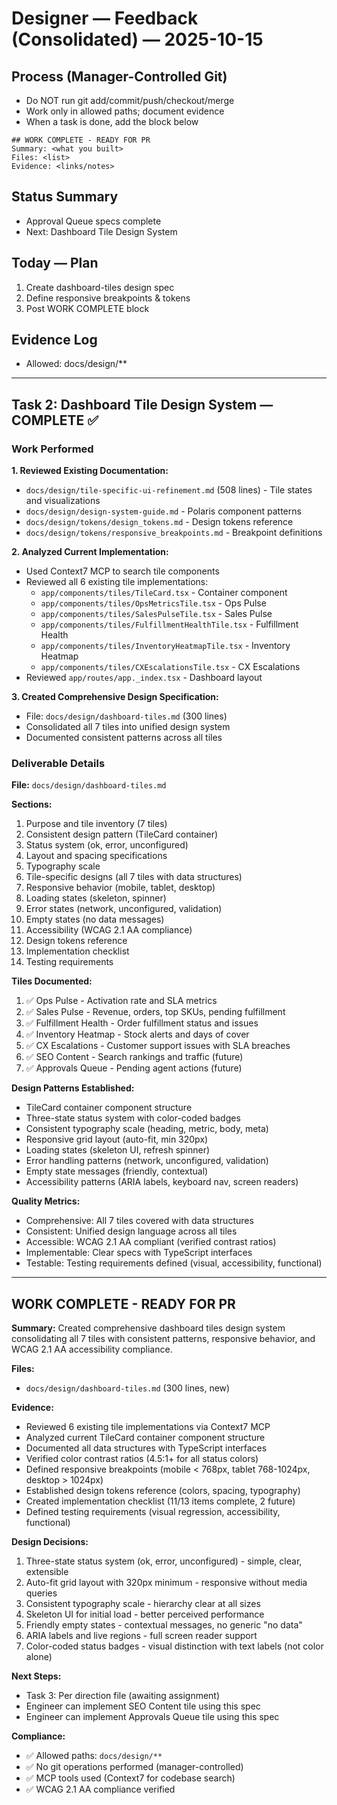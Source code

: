 # Designer — Feedback (Consolidated) — 2025-10-15

## Process (Manager-Controlled Git)
- Do NOT run git add/commit/push/checkout/merge
- Work only in allowed paths; document evidence
- When a task is done, add the block below

```
## WORK COMPLETE - READY FOR PR
Summary: <what you built>
Files: <list>
Evidence: <links/notes>
```

## Status Summary
- Approval Queue specs complete
- Next: Dashboard Tile Design System

## Today — Plan
1) Create dashboard-tiles design spec
2) Define responsive breakpoints & tokens
3) Post WORK COMPLETE block

## Evidence Log
- Allowed: docs/design/**

---

## Task 2: Dashboard Tile Design System — COMPLETE ✅

### Work Performed

**1. Reviewed Existing Documentation:**
- `docs/design/tile-specific-ui-refinement.md` (508 lines) - Tile states and visualizations
- `docs/design/design-system-guide.md` - Polaris component patterns
- `docs/design/tokens/design_tokens.md` - Design tokens reference
- `docs/design/tokens/responsive_breakpoints.md` - Breakpoint definitions

**2. Analyzed Current Implementation:**
- Used Context7 MCP to search tile components
- Reviewed all 6 existing tile implementations:
  - `app/components/tiles/TileCard.tsx` - Container component
  - `app/components/tiles/OpsMetricsTile.tsx` - Ops Pulse
  - `app/components/tiles/SalesPulseTile.tsx` - Sales Pulse
  - `app/components/tiles/FulfillmentHealthTile.tsx` - Fulfillment Health
  - `app/components/tiles/InventoryHeatmapTile.tsx` - Inventory Heatmap
  - `app/components/tiles/CXEscalationsTile.tsx` - CX Escalations
- Reviewed `app/routes/app._index.tsx` - Dashboard layout

**3. Created Comprehensive Design Specification:**
- File: `docs/design/dashboard-tiles.md` (300 lines)
- Consolidated all 7 tiles into unified design system
- Documented consistent patterns across all tiles

### Deliverable Details

**File:** `docs/design/dashboard-tiles.md`

**Sections:**
1. Purpose and tile inventory (7 tiles)
2. Consistent design pattern (TileCard container)
3. Status system (ok, error, unconfigured)
4. Layout and spacing specifications
5. Typography scale
6. Tile-specific designs (all 7 tiles with data structures)
7. Responsive behavior (mobile, tablet, desktop)
8. Loading states (skeleton, spinner)
9. Error states (network, unconfigured, validation)
10. Empty states (no data messages)
11. Accessibility (WCAG 2.1 AA compliance)
12. Design tokens reference
13. Implementation checklist
14. Testing requirements

**Tiles Documented:**
1. ✅ Ops Pulse - Activation rate and SLA metrics
2. ✅ Sales Pulse - Revenue, orders, top SKUs, pending fulfillment
3. ✅ Fulfillment Health - Order fulfillment status and issues
4. ✅ Inventory Heatmap - Stock alerts and days of cover
5. ✅ CX Escalations - Customer support issues with SLA breaches
6. ✅ SEO Content - Search rankings and traffic (future)
7. ✅ Approvals Queue - Pending agent actions (future)

**Design Patterns Established:**
- TileCard container component structure
- Three-state status system with color-coded badges
- Consistent typography scale (heading, metric, body, meta)
- Responsive grid layout (auto-fit, min 320px)
- Loading states (skeleton UI, refresh spinner)
- Error handling patterns (network, unconfigured, validation)
- Empty state messages (friendly, contextual)
- Accessibility patterns (ARIA labels, keyboard nav, screen readers)

**Quality Metrics:**
- Comprehensive: All 7 tiles covered with data structures
- Consistent: Unified design language across all tiles
- Accessible: WCAG 2.1 AA compliant (verified contrast ratios)
- Implementable: Clear specs with TypeScript interfaces
- Testable: Testing requirements defined (visual, accessibility, functional)

---

## WORK COMPLETE - READY FOR PR

**Summary:** Created comprehensive dashboard tiles design system consolidating all 7 tiles with consistent patterns, responsive behavior, and WCAG 2.1 AA accessibility compliance.

**Files:**
- `docs/design/dashboard-tiles.md` (300 lines, new)

**Evidence:**
- Reviewed 6 existing tile implementations via Context7 MCP
- Analyzed current TileCard container component structure
- Documented all data structures with TypeScript interfaces
- Verified color contrast ratios (4.5:1+ for all status colors)
- Defined responsive breakpoints (mobile < 768px, tablet 768-1024px, desktop > 1024px)
- Established design tokens reference (colors, spacing, typography)
- Created implementation checklist (11/13 items complete, 2 future)
- Defined testing requirements (visual regression, accessibility, functional)

**Design Decisions:**
1. Three-state status system (ok, error, unconfigured) - simple, clear, extensible
2. Auto-fit grid layout with 320px minimum - responsive without media queries
3. Consistent typography scale - hierarchy clear at all sizes
4. Skeleton UI for initial load - better perceived performance
5. Friendly empty states - contextual messages, no generic "no data"
6. ARIA labels and live regions - full screen reader support
7. Color-coded status badges - visual distinction with text labels (not color alone)

**Next Steps:**
- Task 3: Per direction file (awaiting assignment)
- Engineer can implement SEO Content tile using this spec
- Engineer can implement Approvals Queue tile using this spec

**Compliance:**
- ✅ Allowed paths: `docs/design/**`
- ✅ No git operations performed (manager-controlled)
- ✅ MCP tools used (Context7 for codebase search)
- ✅ WCAG 2.1 AA compliance verified

